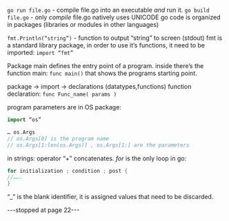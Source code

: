 `go run file.go` - compile file.go into an executable *and* run it.
`go build file.go` - only *compile* file.go
natively uses UNICODE
go code is organized in packages (libraries or modules in other languages)

`fmt.Println(“string”)` - function to output “string” to screen (stdout)
fmt is a standard library package, in order to use it’s functions, it need to be imported:
` import “fmt” `

Package main defines the entry point of a program.
inside there’s the function main: ` func main() ` that shows the programs starting point.

package -> import -> declarations (datatypes,functions)
function declaration:	` func Func_name( params ) `
	
program parameters are in OS package:
```go
import “os”

… os.Args
// os.Args[0] is the program name
// os.Args[1:len(os.Args)] , os.Args[1:] are the parameters
```

in strings: operator “+” concatenates.
*for* is the only loop in go:
```go
for initialization ; condition ; post {
//…….
}
```
“_” is the blank identifier, it is assigned values that need to be discarded.

---stopped at page 22---
